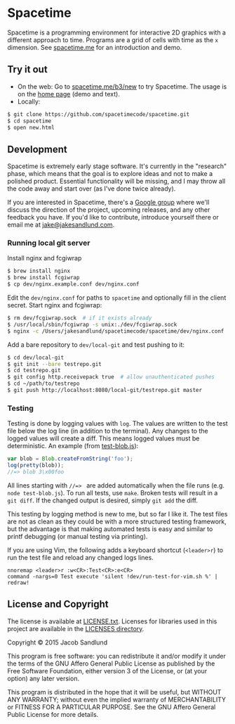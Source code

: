 # Spacetime

Spacetime is a programming environment for interactive 2D graphics with a different approach to time. Programs are a grid of cells with time as the `x` dimension. See [spacetime.me](https://www.spacetime.me) for an introduction and demo.

## Try it out

* On the web: Go to [spacetime.me/b3/new](https://www.spacetime.me/b3/new) to try Spacetime. The usage is on the [home page](https://www.spacetime.me) (demo and text).
* Locally:

``` bash
$ git clone https://github.com/spacetimecode/spacetime.git
$ cd spacetime
$ open new.html
```

## Development

Spacetime is extremely early stage software. It's currently in the "research" phase, which means that the goal is to explore ideas and not to make a polished product. Essential functionality will be missing, and I may throw all the code away and start over (as I've done twice already).

If you are interested in Spacetime, there's a [Google group](https://groups.google.com/forum/#!forum/spacetime-talk) where we'll discuss the direction of the project, upcoming releases, and any other feedback you have. If you'd like to contribute, introduce yourself there or email me at [jake@jakesandlund.com](mailto:%6a%61%6b%65@%6a%61%6b%65%73%61%6e%64%6c%75%6e%64.%63%6f%6d).

### Running local git server

Install nginx and fcgiwrap
``` bash
$ brew install nginx
$ brew install fcgiwrap
$ cp dev/nginx.example.conf dev/nginx.conf
```

Edit the `dev/nginx.conf` for paths to `spacetime` and optionally fill in the client secret. Start nginx and fcgiwrap:

``` bash
$ rm dev/fcgiwrap.sock  # if it exists already
$ /usr/local/sbin/fcgiwrap -s unix:./dev/fcgiwrap.sock
$ nginx -c /Users/jakesandlund/spacetimecode/spacetime/dev/nginx.conf
```

Add a bare repository to `dev/local-git` and test pushing to it:

``` bash
$ cd dev/local-git
$ git init --bare testrepo.git
$ cd testrepo.git
$ git config http.receivepack true  # allow unauthenticated pushes
$ cd ~/path/to/testrepo
$ git push http://localhost:8080/local-git/testrepo.git master
```

### Testing

Testing is done by logging values with `log`. The values are written to the test file below the log line (in addition to the terminal). Any changes to the logged values will create a diff. This means logged values must be deterministic. An example (from [test-blob.js](https://github.com/spacetimecode/spacetime/blob/master/test/gitmem/test-blob.js)):

``` js
var blob = Blob.createFromString('foo');
log(pretty(blob));
//=> blob 3\x00foo
```

All lines starting with `//=> ` are added automatically when the file runs (e.g. `node test-blob.js`). To run all tests, use `make`. Broken tests will result in a `git diff`. If the changed output is desired, simply `git add` the diff.

This testing by logging method is new to me, but so far I like it. The test files are not as clean as they could be with a more structured testing framework, but the advantage is that making automated tests is easy and similar to printf debugging (or manual testing via printing).

If you are using Vim, the following adds a keyboard shortcut (`<leader>r`) to run the test file and reload any changed logs lines.

``` vim
nnoremap <leader>r :w<CR>:Test<CR>:e<CR>
command -nargs=0 Test execute 'silent !dev/run-test-for-vim.sh %' | redraw!
```

## License and Copyright

The license is available at [LICENSE.txt](https://github.com/spacetimecode/spacetime/blob/master/LICENSE.txt). Licenses for libraries used in this project are available in the [LICENSES directory](https://github.com/spacetimecode/spacetime/tree/master/LICENSES).

Copyright &copy; 2015  Jacob Sandlund

This program is free software: you can redistribute it and/or modify
it under the terms of the GNU Affero General Public License as published by
the Free Software Foundation, either version 3 of the License, or
(at your option) any later version.

This program is distributed in the hope that it will be useful,
but WITHOUT ANY WARRANTY; without even the implied warranty of
MERCHANTABILITY or FITNESS FOR A PARTICULAR PURPOSE.  See the
GNU Affero General Public License for more details.
